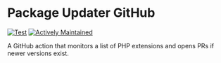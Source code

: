 # Package Updater GitHub 

[![Test](https://github.com/pantheon-systems/action-package-updater/actions/workflows/test.yml/badge.svg)](https://github.com/pantheon-systems/action-package-updater/actions/workflows/test.yml)
[![Actively Maintained](https://img.shields.io/badge/Pantheon-Actively%20Maintained-yellow?logo=pantheon&color=FFDC28)](https://docs.pantheon.io/oss-support-levels#actively-maintained-support)

A GitHub action that monitors a list of PHP extensions and opens PRs if newer versions exist.

